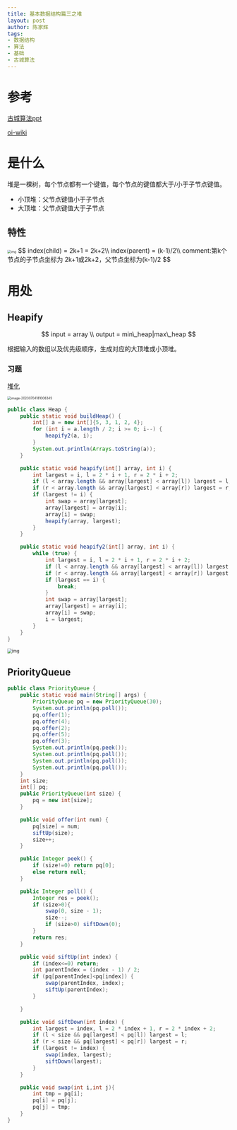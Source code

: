 ```yaml
---
title: 基本数据结构篇三之堆
layout: post
author: 陈家辉
tags:
- 数据结构
- 算法
- 基础
- 古城算法
---
```


# 参考

[古城算法ppt](https://docs.google.com/presentation/d/1au50lTOsmbxkfg9tVUFNqx73ZF335al4L1Vj2abR8EA/edit#slide=id.p)

[oi-wiki](https://oi-wiki.org/ds/heap/)

# 是什么

堆是一棵树，每个节点都有一个键值，每个节点的键值都大于/小于子节点键值。

* 小顶堆：父节点键值小于子节点
* 大顶堆：父节点键值大于子节点

## 特性

<img src="https://cdn.jsdelivr.net/gh/CJH876492153/picture@main/SecDTtS3jQ-R0jj3cMMnFhUzo6qJWTJu4TbGsFqOVfzbgxOsvob7VtyAWbOlxKgQ2u0aY_fxGv-vIQ2tYB1WODiy5z2IpJCkgn5j9Uz5fSX7xITvHnCHYrn1NlVndxqxF95AkXJXM-l5QPRCjsEHqVnN=s2048.png" alt="img" style="zoom:50%;" />
$$
index(child) = 2k+1 = 2k+2\\
index(parent) = (k-1)/2\\
comment:第k个节点的子节点坐标为 2k+1或2k+2，父节点坐标为(k-1)/2
$$

# 用处

## Heapify

$$
input = array \\
output = min\_heap|max\_heap
$$

根据输入的数组以及优先级顺序，生成对应的大顶堆或小顶堆。

### 习题

[堆化](https://www.lintcode.com/problem/130/)

<img src="https://cdn.jsdelivr.net/gh/CJH876492153/picture@main/image-20230704181006345.png" alt="image-20230704181006345" style="zoom: 50%;" />

```java
public class Heap {
    public static void buildHeap() {
        int[] a = new int[]{5, 3, 1, 2, 4};
        for (int i = a.length / 2; i >= 0; i--) {
            heapify2(a, i);
        }
        System.out.println(Arrays.toString(a));
    }

    public static void heapify(int[] array, int i) {
        int largest = i, l = 2 * i + 1, r = 2 * i + 2;
        if (l < array.length && array[largest] < array[l]) largest = l;
        if (r < array.length && array[largest] < array[r]) largest = r;
        if (largest != i) {
            int swap = array[largest];
            array[largest] = array[i];
            array[i] = swap;
            heapify(array, largest);
        }
    }

    public static void heapify2(int[] array, int i) {
        while (true) {
            int largest = i, l = 2 * i + 1, r = 2 * i + 2;
            if (l < array.length && array[largest] < array[l]) largest = l;
            if (r < array.length && array[largest] < array[r]) largest = r;
            if (largest == i) {
                break;
            }
            int swap = array[largest];
            array[largest] = array[i];
            array[i] = swap;
            i = largest;
        }
    }
}
```

<img src="https://cdn.jsdelivr.net/gh/Chenjiahui0/picture@main/202307042218550.png" alt="img" style="zoom:67%;" />

## PriorityQueue

```java
public class PriorityQueue {
    public static void main(String[] args) {
        PriorityQueue pq = new PriorityQueue(30);
        System.out.println(pq.poll());
        pq.offer(1);
        pq.offer(4);
        pq.offer(2);
        pq.offer(5);
        pq.offer(3);
        System.out.println(pq.peek());
        System.out.println(pq.poll());
        System.out.println(pq.poll());
        System.out.println(pq.poll());
    }
    int size;
    int[] pq;
    public PriorityQueue(int size) {
        pq = new int[size];
    }

    public void offer(int num) {
        pq[size] = num;
        siftUp(size);
        size++;
    }

    public Integer peek() {
        if (size!=0) return pq[0];
        else return null;
    }

    public Integer poll() {
        Integer res = peek();
        if (size>0){
            swap(0, size - 1);
            size--;
            if (size>0) siftDown(0);
        }
        return res;
    }

    public void siftUp(int index) {
        if (index<=0) return;
        int parentIndex = (index - 1) / 2;
        if (pq[parentIndex]<pq[index]) {
            swap(parentIndex, index);
            siftUp(parentIndex);
        }

    }

    public void siftDown(int index) {
        int largest = index, l = 2 * index + 1, r = 2 * index + 2;
        if (l < size && pq[largest] < pq[l]) largest = l;
        if (r < size && pq[largest] < pq[r]) largest = r;
        if (largest != index) {
            swap(index, largest);
            siftDown(largest);
        }
    }

    public void swap(int i,int j){
        int tmp = pq[i];
        pq[i] = pq[j];
        pq[j] = tmp;
    }
}
```
